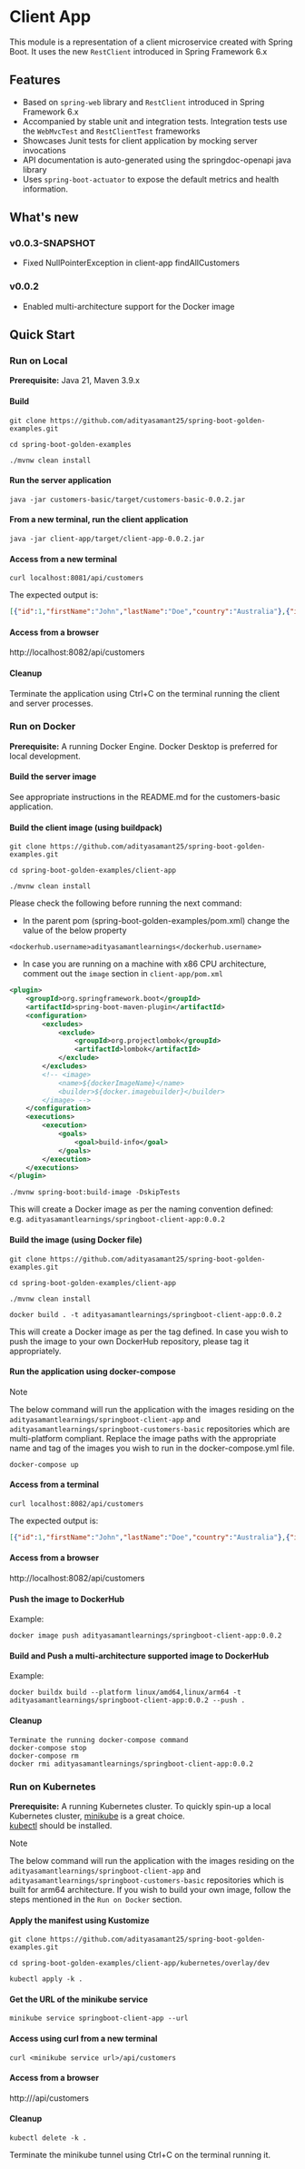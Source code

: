 # Client App

This module is a representation of a client microservice created with Spring Boot. It uses the new `RestClient` introduced 
in Spring Framework 6.x

## Features
* Based on `spring-web` library and `RestClient` introduced in Spring Framework 6.x
* Accompanied by stable unit and integration tests. Integration tests use the `WebMvcTest` and `RestClientTest` frameworks
* Showcases Junit tests for client application by mocking server invocations
* API documentation is auto-generated using the springdoc-openapi java library 
* Uses `spring-boot-actuator` to expose the default metrics and health information.

## What's new
### v0.0.3-SNAPSHOT
* Fixed NullPointerException in client-app findAllCustomers

### v0.0.2
* Enabled multi-architecture support for the Docker image

## Quick Start

### Run on Local
**Prerequisite:** Java 21, Maven 3.9.x

#### Build
```
git clone https://github.com/adityasamant25/spring-boot-golden-examples.git
```
```
cd spring-boot-golden-examples
```
```
./mvnw clean install
```

#### Run the server application
```
java -jar customers-basic/target/customers-basic-0.0.2.jar
```

#### From a new terminal, run the client application
```
java -jar client-app/target/client-app-0.0.2.jar
```

#### Access from a new terminal
```
curl localhost:8081/api/customers
```

The expected output is:
```json
[{"id":1,"firstName":"John","lastName":"Doe","country":"Australia"},{"id":2,"firstName":"Alice","lastName":"Smith","country":"USA"},{"id":3,"firstName":"Bob","lastName":"Stevens","country":"England"}]
```

#### Access from a browser
http://localhost:8082/api/customers

#### Cleanup
Terminate the application using Ctrl+C on the terminal running the client and server processes.


### Run on Docker
**Prerequisite:** A running Docker Engine. Docker Desktop is preferred for local development.

#### Build the server image
See appropriate instructions in the README.md for the customers-basic application.

#### Build the client image (using buildpack)
```
git clone https://github.com/adityasamant25/spring-boot-golden-examples.git
```
```
cd spring-boot-golden-examples/client-app
```
```
./mvnw clean install
```

Please check the following before running the next command:
* In the parent pom (spring-boot-golden-examples/pom.xml) change the value of the below property
```
<dockerhub.username>adityasamantlearnings</dockerhub.username>
```

* In case you are running on a machine with x86 CPU architecture, comment out the `image` section in `client-app/pom.xml`
```xml
<plugin>
    <groupId>org.springframework.boot</groupId>
    <artifactId>spring-boot-maven-plugin</artifactId>
    <configuration>
        <excludes>
            <exclude>
                <groupId>org.projectlombok</groupId>
                <artifactId>lombok</artifactId>
            </exclude>
        </excludes>
        <!-- <image>
            <name>${dockerImageName}</name>
            <builder>${docker.imagebuilder}</builder>
        </image> -->
    </configuration>
    <executions>
        <execution>
            <goals>
                <goal>build-info</goal>
            </goals>
        </execution>
    </executions>
</plugin>
```

```
./mvnw spring-boot:build-image -DskipTests
```

This will create a Docker image as per the naming convention defined:  
e.g. `adityasamantlearnings/springboot-client-app:0.0.2`

#### Build the image (using Docker file)
```
git clone https://github.com/adityasamant25/spring-boot-golden-examples.git
```
```
cd spring-boot-golden-examples/client-app
```
```
./mvnw clean install
```

```
docker build . -t adityasamantlearnings/springboot-client-app:0.0.2
```

This will create a Docker image as per the tag defined. In case you wish to push the image to your own DockerHub repository,
please tag it appropriately.

#### Run the application using docker-compose
> [!NOTE] 
> The below command will run the application with the images residing on the `adityasamantlearnings/springboot-client-app` and `adityasamantlearnings/springboot-customers-basic` repositories which are multi-platform compliant.
Replace the image paths with the appropriate name and tag of the images you wish to run in the docker-compose.yml file.
```
docker-compose up
```

#### Access from a terminal
```
curl localhost:8082/api/customers
```

The expected output is:
```json
[{"id":1,"firstName":"John","lastName":"Doe","country":"Australia"},{"id":2,"firstName":"Alice","lastName":"Smith","country":"USA"},{"id":3,"firstName":"Bob","lastName":"Stevens","country":"England"}]
```

#### Access from a browser
http://localhost:8082/api/customers

#### Push the image to DockerHub
Example:
```
docker image push adityasamantlearnings/springboot-client-app:0.0.2
```

#### Build and Push a multi-architecture supported image to DockerHub
Example:
```
docker buildx build --platform linux/amd64,linux/arm64 -t adityasamantlearnings/springboot-client-app:0.0.2 --push .
```

#### Cleanup
```
Terminate the running docker-compose command
docker-compose stop
docker-compose rm
docker rmi adityasamantlearnings/springboot-client-app:0.0.2
```

### Run on Kubernetes
**Prerequisite:** A running Kubernetes cluster. To quickly spin-up a local Kubernetes cluster, [minikube](https://minikube.sigs.k8s.io/docs/start/) is a great choice.  
[kubectl](https://kubernetes.io/docs/tasks/tools/#kubectl) should be installed.

> [!NOTE]
> The below command will run the application with the images residing on the `adityasamantlearnings/springboot-client-app` and `adityasamantlearnings/springboot-customers-basic` repositories which is built for arm64 architecture.
> If you wish to build your own image, follow the steps mentioned in the `Run on Docker` section.

#### Apply the manifest using Kustomize
```
git clone https://github.com/adityasamant25/spring-boot-golden-examples.git
```
```
cd spring-boot-golden-examples/client-app/kubernetes/overlay/dev
```
```
kubectl apply -k .
```

#### Get the URL of the minikube service
```
minikube service springboot-client-app --url
```

#### Access using curl from a new terminal
```
curl <minikube service url>/api/customers
```

#### Access from a browser
http://<minikube service url>/api/customers

#### Cleanup
```
kubectl delete -k .
```

Terminate the minikube tunnel using Ctrl+C on the terminal running it.


